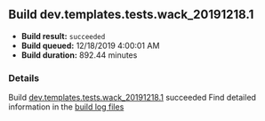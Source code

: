 ## Build dev.templates.tests.wack_20191218.1
- **Build result:** `succeeded`
- **Build queued:** 12/18/2019 4:00:01 AM
- **Build duration:** 892.44 minutes
### Details
Build [dev.templates.tests.wack_20191218.1](https://winappstudio.visualstudio.com/web/build.aspx?pcguid=a4ef43be-68ce-4195-a619-079b4d9834c2&builduri=vstfs%3a%2f%2f%2fBuild%2fBuild%2f32384) succeeded
Find detailed information in the [build log files]()
